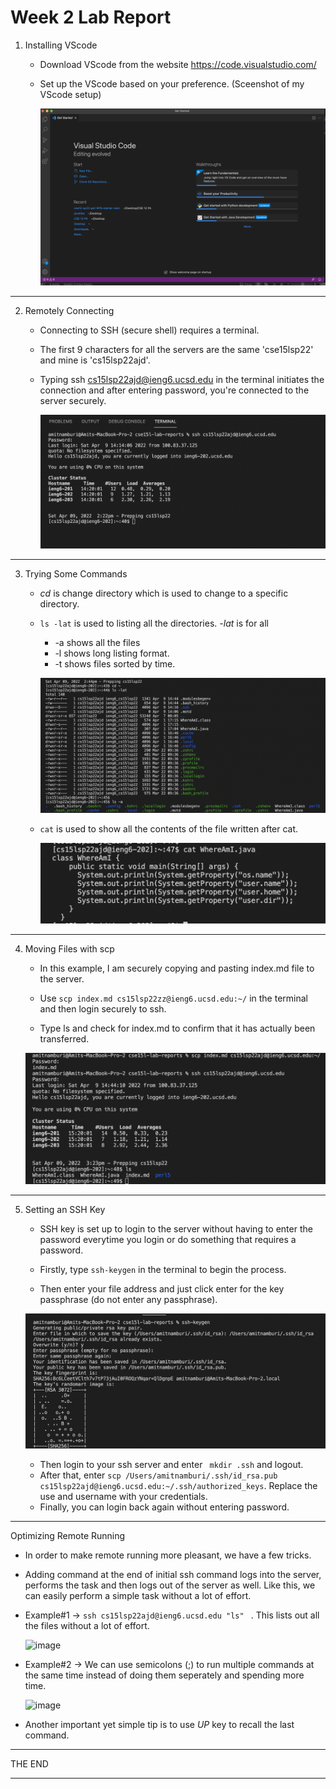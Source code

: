 # **Week 2 Lab Report**

1. Installing VScode

    * Download VScode from the website https://code.visualstudio.com/

    * Set up the VScode based on your preference. (Sceenshot of my VScode setup)


        ![image](VScodesc.png)

---

2. Remotely Connecting

    * Connecting to SSH (secure shell) requires a terminal.

    * The first 9 characters for all the servers are the same 'cse15lsp22' and mine is 'cs15lsp22ajd'.
    * Typing ssh cs15lsp22ajd@ieng6.ucsd.edu in the terminal initiates the connection and after entering password, you're connected to the server securely.

        ![image](remoteconnectionsc.png)

---

3. Trying Some Commands

    * *cd* is change directory which is used to change to a specific directory.

    * ```ls -lat``` is used to listing all the directories. *-lat* is for all
    
        * -a shows all the files
        * -l shows long listing format.
        * -t shows files sorted by time.

        ![image](Commands1.png)
    
    * ```cat``` is used to show all the contents of the file written after cat.

        ![image](commands2.png)
    
---
4. Moving Files with scp

    * In this example, I am securely copying and pasting index.md file to the server.

    * Use ``` scp index.md cs15lsp22zz@ieng6.ucsd.edu:~/ ```
     in the terminal and then login securely to ssh.
    * Type ls and check for index.md to confirm that it has actually been transferred.


    ![image](scpcommandlatest.png)
---
5. Setting an SSH Key
    
    * SSH key is set up to login to the server without having to enter the password everytime you login or do something that requires a password.
 
    * Firstly, type ``` ssh-keygen ``` in the terminal to begin the process.
    * Then enter your file address and just click enter for the key passphrase (do not enter any passphrase).

     ![image](keygen1.png)
     
     * Then login to your ssh server and enter ``` mkdir .ssh``` and logout.
     * After that, enter 
     ``` scp /Users/amitnamburi/.ssh/id_rsa.pub cs15lsp22ajd@ieng6.ucsd.edu:~/.ssh/authorized_keys ```. Replace the use and username with your credentials.
     * Finally, you can login back again without entering password.

---

Optimizing Remote Running

* In order to make remote running more pleasant, we have a few tricks.

* Adding command at the end of initial ssh command logs into the server, performs the task and then logs out of the server as well. Like this, we can easily perform a simple task without a lot of effort. 

* Example#1 -> 
 ```ssh cs15lsp22ajd@ieng6.ucsd.edu "ls" ``` . This lists out all the files without a lot of effort.
 

    ![image](optsc.png)

* Example#2 -> We can use semicolons (;) to run multiple commands at the same time instead of doing them seperately and spending more time.

    ![image](optsc2.png)


* Another important yet simple tip is to use *UP* key to recall the last command.



---
THE END

---
